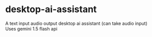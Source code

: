 # desktop-ai-assistant
A text input audio output desktop ai assistant (can take audio input) <br/>
Uses gemini 1.5 flash api
